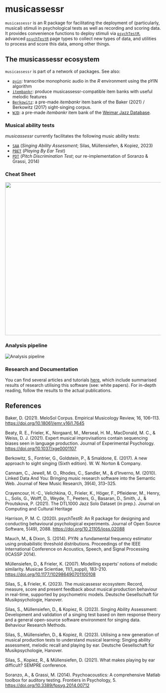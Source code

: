 # musicassessr

`musicassessr` is an R package for facilitating the deployment of (particularly, musical) stimuli in psychological tests as well as recording and scoring data. It provides convenience functions to deploy stimuli via [`psychTestR`](https://pmcharrison.github.io/psychTestR/), advanced [`psychTestR`](https://pmcharrison.github.io/psychTestR/) page types to collect new types of data, and utilities to process and score this data, among other things.

## The musicassessr ecosystem

`musicassessr` is part of a network of packages. See also:

- [`pyin`](https://github.com/sebsilas/pyin): transcribe monophonic audio in the *R* environment using the pYIN algorithm
- [`itembankr`](https://github.com/sebsilas/itembankr): produce musicassessr-compatible item banks with useful melodic features
- [`Berkowitz`](https://github.com/sebsilas/Berkowitz): a pre-made *itembankr* item bank of the Baker (2021) / Berkowitz (2017) sight-singing corpus.
- [`WJD`](https://github.com/sebsilas/WJD): a pre-made *itembankr* item bank of the [Weimar Jazz Database](https://jazzomat.hfm-weimar.de/dbformat/dboverview.html).

### Musical ability tests

*musicassessr* currently facilitates the following music ability tests:

- [`SAA`](https://saa.musicassessr.com) (*Singing Ability Assessment*; Silas, Müllensiefen, & Kopiez, 2023)
- [`PBET`](https://github.com/sebsilas/PBET)  (*Playing By Ear Test*)
- [`PDT`](https://github.com/sebsilas/PDT) (*Pitch Discrimination Test*; our re-implementation of Soranzo & Grassi, 2014)

### Cheat Sheet

<a href="https://musicassessr.com/assets/musicassessr_cheat_sheet.pdf"><img src="https://musicassessr.com/assets/musicassessr_cheatsheet.png" width="630" height="495"/></a>



### Analysis pipeline

![Analysis pipeline](https://musicassessr.com/assets/analysis_pipeline.jpg)

### Research and Documentation

You can find several articles and tutorials [here](https://sebsilas.github.io/musicassessr/articles/), which include summarised results of research utilising this software (see: white papers). For in-depth reading, follow the results to the actual publications.

## References

Baker, D. (2021). MeloSol Corpus. Empirical Musicology Review, 16, 106–113. https://doi.org/10.18061/emr.v16i1.7645

Beaty, R. E., Frieler, K., Norgaard, M., Merseal, H. M., MacDonald, M. C., & Weiss, D. J. (2021). Expert musical improvisations contain sequencing biases seen in language production. Journal of Experimental Psychology. https://doi.org/10.1037/xge0001107

Berkowitz, S., Fontrier, G., Goldstein, P., & Smaldone, E. (2017). A new approach to sight singing (Sixth edition). W. W. Norton & Company.

Cannam, C., Jewell, M. O., Rhodes, C., Sandler, M., & d’Inverno, M. (2010). Linked Data And You: Bringing music research software into the Semantic Web. Journal of New Music Research, 39(4), 313–325.

Crayencour, H.-C., Velichkina, O., Frieler, K., Höger, F., Pfleiderer, M., Henry, L., Solis, G., Wolff, D., Weyde, T., Peeters, G., Basaran, D., Smith, J., & Proutskova, P. (2021). The DTL1000 Jazz Solo Dataset (in prep.). Journal on Computing and Cultural Heritage

Harrison, P. M. C. (2020). psychTestR: An R package for designing and conducting behavioural psychological experiments. Journal of Open Source Software, 5(49), 2088. https://doi.org/10.21105/joss.02088

Mauch, M., & Dixon, S. (2014). PYIN: a fundamental frequency estimator using probabilistic threshold distributions. Proceedings of the IEEE International Conference on Acoustics, Speech, and Signal Processing (ICASSP 2014).

Müllensiefen, D., & Frieler, K. (2007). Modelling experts’ notions of melodic similarity. Musicae Scientiae, 11(1_suppl), 183–210. https://doi.org/10.1177/102986490701100108

Silas, S., & Frieler, K. (2023). The musicassessr ecosystem: Record, measure, score and present feedback about musical production behaviour in real-time, supported by psychometric models. Deutsche Gesellschaft für Musikpsychologie, Hanover.

Silas, S., Müllensiefen, D., & Kopiez, R. (2023). Singing Ability Assessment: Development and validation of a singing test based on item response theory and a general open-source software environment for singing data. Behaviour Research Methods.


Silas, S., Müllensiefen, D., & Kopiez, R. (2023). Utilising a new generation of musical production tests to understand musical learning: Singing ability assessment, melodic recall and playing by ear. Deutsche Gesellschaft für Musikpsychologie, Hanover.

Silas, S., Kopiez, R., & Müllensiefen, D. (2021). What makes playing by ear difficult? SEMPRE conference.

Soranzo, A., & Grassi, M. (2014). Psychoacoustics: A comprehensive Matlab toolbox for auditory testing. Frontiers in Psychology, 5. https://doi.org/10.3389/fpsyg.2014.00712

